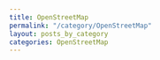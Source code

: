 ```yaml
---
title: OpenStreetMap
permalink: "/category/OpenStreetMap"
layout: posts_by_category
categories: OpenStreetMap
---
```


